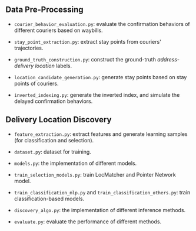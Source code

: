 
## Data Pre-Processing

* `courier_behavior_evaluation.py`: evaluate the confirmation behaviors of different couriers based on waybills.

* `stay_point_extraction.py`: extract stay points from couriers' trajectories.

* `ground_truth_construction.py`: construct the ground-truth *address-delivery location* labels.

* `location_candidate_generation.py`: generate stay points based on stay points of couriers.

* `inverted_indexing.py`: generate the inverted index, and simulate the delayed confirmation behaviors.

## Delivery Location Discovery

* `feature_extraction.py`: extract features and generate learning samples (for classification and selection).

* `dataset.py`: dataset for training.

* `models.py`: the implementation of different models.

* `train_selection_models.py`: train LocMatcher and Pointer Network model.

* `train_classification_mlp.py` and `train_classification_others.py`: train classification-based models.

* `discovery_algo.py`: the implementation of different inference methods. 

* `evaluate.py`: evaluate the performance of different methods.
